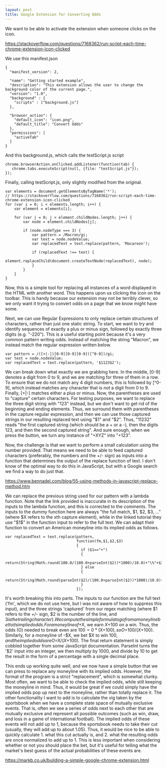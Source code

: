 ```yaml
---
layout: post
title: Google Extension for Converting Odds 
---
```




We want to be able to activate the extension when someone clicks on the icon. 

https://stackoverflow.com/questions/7168362/run-script-each-time-chrome-extension-icon-clicked

We use this manifest.json

~~~~
{
  "manifest_version": 2,

  "name": "Getting started example",
  "description": "This extension allows the user to change the background color of the current page.",
  "version": "1.0",
  "background" : {
    "scripts" : ["background.js"]
  },

  "browser_action": {
    "default_icon": "icon.png",
    "default_title": "Convert Odds"
  },
  "permissions": [
    "activeTab"
  ]
}

~~~~

And this background.js, which calls the testScript.js script
~~~~
chrome.browserAction.onClicked.addListener(function(tab) {
   chrome.tabs.executeScript(null, {file: "testScript.js"});
});
~~~~

Finally, calling testScript.js, only slightly modified from the original.

~~~~
var elements = document.getElementsByTagName('*');
// https://stackoverflow.com/questions/7168362/run-script-each-time-chrome-extension-icon-clicked
for (var i = 0; i < elements.length; i++) {
    var element = elements[i];

    for (var j = 0; j < element.childNodes.length; j++) {
        var node = element.childNodes[j];

        if (node.nodeType === 3) {
            var pattern = /Macron/gi;
            var text = node.nodeValue;
            var replacedText = text.replace(pattern, 'Macaroon');

            if (replacedText !== text) {
                element.replaceChild(document.createTextNode(replacedText), node);
            }
        }
    }
}
~~~~

Now, this is a simple tool for replacing all instances of a word displayed in the HTML with another word. This happens upon us clicking the icon on the toolbar. This is handy because our extension may not be terribly clever, so we only want it trying to convert odds on a page that we know might have some.

Next, we can use Regular Expressions to only replace certain structures of characters, rather than just one static string. To start, we want to try and identify sequences of exactly a plus or minus sign, followed by exactly three digits (e.g. "-220"). This is a useful starting point because it's a very common pattern writing odds. Instead of matching the string "Macron", we instead match the regular expression written below.

~~~~
var pattern = /([+|-])[0-9][0-9][0-9]([^0-9])/gi;
var text = node.nodeValue;
var replacedText = text.replace(pattern, '$1123$2');
~~~~

We can break down what exactly we are grabbing here. In the middle, [0-9] denotes a digit from 0 to 9, and we are matching for three of them in a row. To ensure that we do not match any 4 digit numbers, this is followed by [^0-9], which instead matches any character that is *not* a digit from 0 to 9. Finally, [+|-] matches either a plus or minus. Now, the parentheses are used to "capture" certain characters. For testing purposes, we want to replace the three digit string with "123" instead, but we don't want to get rid of the beginning and ending elements. Thus, we surround them with parentheses in the capture regular expression, and then we can use those captured strings in our resulting replaced text using "$1" and "$2". Thus, "$1123$2" reads "the first captured string (which should be a + or a -), then the digits 123, and then the second captured string". And sure enough, when we press the button, we turn any instance of "+XYZ" into "+123". 

Now, the challenge is that we want to perform a small calculation using the number provided. That means we need to be able to feed captured characters (preferably, the numbers and the +/- sign) as inputs into a function that determines the output of the replace function of text. I don't know of the optimal way to do this in JavaScript, but with a Google search we find a way to do just that.

https://www.bennadel.com/blog/55-using-methods-in-javascript-replace-method.htm

We can replace the previous string used for our pattern with a lambda function. Note that the link provided is inaccurate in its description of the inputs to the lambda function, and this is corrected to the comments. The inputs to the dummy function here are always "the full match, $1, $2, $3, ..." (where $X refers to the xth capture element), while in the linked tutorial they use "$1$" in the function input to refer to the full text. We can adapt their function to convert an American moneyline into its implied odds as follows.
~~~~
var replacedText = text.replace(pattern,
                                function(fm,$1,$2,$3)
                                {
                                  if ($1=="+")
                                  {
                                    return(String(Math.round(100.0/(100.0+parseInt($2))*1000)/10.0)+"\%"+$3)
                                  } else
                                  {
                                    return(String(Math.round(parseInt($2)/(100.0+parseInt($2))*1000)/10.0)+"\%"+$3)
                                  }
                                });
~~~~

It's worth breaking this into parts. The inputs to our function are the full text ('fm', which we do not use here, but I was not aware of how to suppress this input), and the three strings 'captured' from our regex matching (where $1 refers to the +/- sign, $2 is the number of the line, and $3 is the trailing character). We compute the simple formula to go from a moneyline bet to its implied odds. For a moneyline of +$X, we earn $X+$100 on a win. Thus, the odds (O) needed to break even are $100=0*($X+$100), so O=$100/($X+$100). Similarly, for a moneyline of -$X, we bet $X to win $100, and the implied odds are O=$X/($X+$100). The final return statement is simply cobbled together from some JavaScript documentation. ParseInt turns the '$2' input into an integer, we then multiply by 1000, and divide by 10 to get the result in the form of a percentage with a single decimal place.  

This ends up working quite well, and we now have a simple button that we can press to replace any moneyline with its implied odds. However, the format of the program is a strict "replacement", which is somewhat clunky. Most often, we want to be able to check the implied odds, while still keeping the moneyline in mind. Thus, it would be great if we could simply have the implied odds pop up next to the moneyline, rather than totally replace it. The other functionality I want to add is to calculate the vig taken by the sportsbook when we have a complete state space of mutually exclusive events. That is, often we see a series of odds next to each other that are mutually exclusive and represent all possible outcomes (such as win, draw, and loss in a game of international football). The implied odds of these events will not add up to 1, because the sportsbook needs to take their cut (usually, they will add up to about 1.05). Thus, it would be nice to be able to quickly calculate 1. what this cut actually is, and 2. what the resulting odds are once normalized to add up to 1. This is less important when considering whether or not you should place the bet, but it's useful for telling what the market's best guess of the actual probabilities of these events are. 

https://markb.co.uk/building-a-simple-google-chrome-extension.html


